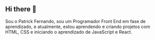 ## Hi there 👋

Sou o Patrick Fernando, sou um Programador Front End em fase de aprendizado, e atualmente, estou aprendendo e criando projetos com HTML, CSS e iniciando o aprendizado de JavaScript e React.
